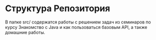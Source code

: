 # Структура Репозитория

В папке src/ содержатся работы с решением задач из семинаров по курсу Знакомство с Java и как пользоваться базовым API, а также домашние работы.